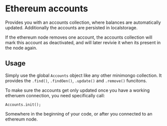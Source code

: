 # Ethereum accounts

Provides you with an accounts collection, where balances are automatically updated.
Additionally the accounts are persisted in localstorage.

If the ethereum node removes one account,
the accounts collection will mark this account as deactivated,
and will later revivie it when its present in the node again.

## Usage

Simply use the global `Accounts` object like any other minimongo collection.
It provides the `.find()`, `.findOen()`, `.update()` and `.remove()` funcitons.

To make sure the accounts get only updated once you have a working etheruem connection, you need specifically call:

    Accounts.init();

Somewhere in the beginning of your code, or after you connected to an ethereum node.